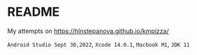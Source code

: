 # README

My attempts on https://hlnstepanova.github.io/kmpizza/

`Android Studio Sept 30,2022`, `Xcode 14.0.1`, `Macbook M1`, `JDK 11`


